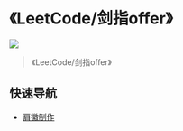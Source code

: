 # 《LeetCode/剑指offer》

[<img src="https://img.shields.io/badge/%E7%A4%BA%E4%BE%8B-%E6%AC%A2%E8%BF%8E%E8%AE%BF%E9%97%AE-important">](http://daskj.gitee.io/docs-template/)

> 《LeetCode/剑指offer》

## 快速导航

- [肩徽制作](#肩徽制作)


